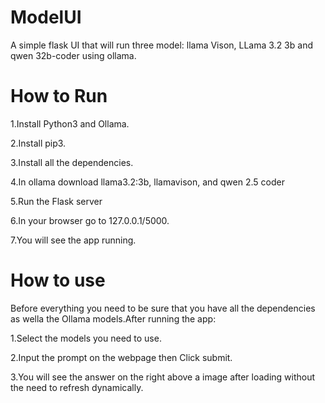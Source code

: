 # ModelUI
A simple flask UI that will run three model: llama Vison, LLama 3.2 3b and qwen 32b-coder using ollama.


# How to Run
1.Install Python3 and Ollama.

2.Install pip3.

3.Install all the dependencies.

4.In ollama download llama3.2:3b, llamavison, and qwen 2.5 coder

5.Run the Flask server

6.In your browser go to 127.0.0.1/5000.

7.You will see the app running.


# How to use
Before everything you need to be sure that you have all the dependencies as wella the Ollama models.After running the app:


1.Select the models you need to use.

2.Input the prompt on the webpage then Click submit.

3.You will see the answer on the right above a image after loading without the need to refresh dynamically.
